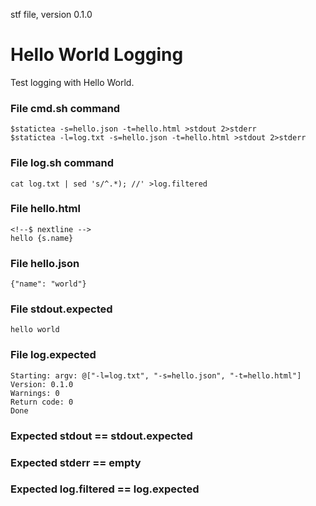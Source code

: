 stf file, version 0.1.0

# Hello World Logging

Test logging with Hello World.

### File cmd.sh command

~~~
$statictea -s=hello.json -t=hello.html >stdout 2>stderr
$statictea -l=log.txt -s=hello.json -t=hello.html >stdout 2>stderr
~~~

### File log.sh command

~~~
cat log.txt | sed 's/^.*); //' >log.filtered
~~~

### File hello.html

~~~
<!--$ nextline -->
hello {s.name}
~~~

### File hello.json

~~~
{"name": "world"}
~~~

### File stdout.expected

~~~
hello world
~~~

### File log.expected

~~~
Starting: argv: @["-l=log.txt", "-s=hello.json", "-t=hello.html"]
Version: 0.1.0
Warnings: 0
Return code: 0
Done
~~~

### Expected stdout == stdout.expected
### Expected stderr == empty
### Expected log.filtered == log.expected

